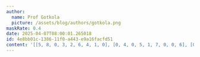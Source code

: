 ```yaml
---
author:
  name: Prof Gotkola
  picture: /assets/blog/authors/gotkola.png
maskRate: 0.4
date: 2025-04-07T08:00:01.265018
id: 4e8bb01c-1386-11f0-a443-e9a16facfd51
content: '[[5, 8, 0, 3, 2, 6, 4, 1, 0], [0, 4, 0, 5, 1, 7, 0, 0, 6], [0, 1, 7, 9, 0, 0, 5, 2, 0], [2, 0, 4, 8, 5, 9, 0, 0, 0], [0, 0, 6, 1, 3, 0, 7, 8, 0], [8, 3, 1, 7, 6, 2, 9, 4, 0], [0, 9, 0, 2, 7, 0, 0, 6, 8], [0, 0, 0, 6, 0, 3, 1, 5, 0], [1, 0, 3, 4, 0, 5, 2, 0, 0]]'
---
```

